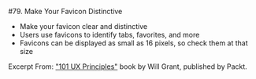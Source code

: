 #79. Make Your Favicon Distinctive
-  Make your favicon clear and distinctive
-  Users use favicons to identify tabs, favorites, and more
-  Favicons can be displayed as small as 16 pixels, so check them at that size

Excerpt From: ["101 UX Principles"](https://www.packtpub.com/web-development/101-ux-principles) book by Will Grant, published by Packt.

